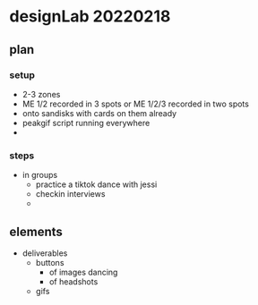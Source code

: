 # designLab 20220218


## plan

### setup
* 2-3 zones
* ME 1/2 recorded in 3 spots or ME 1/2/3 recorded in two spots
* onto sandisks with cards on them already
* peakgif script running everywhere
* 


### steps
* in groups
    * practice a tiktok dance with jessi
    * checkin interviews
    * 



## elements

* deliverables
    * buttons
        * of images dancing
        * of headshots
    * gifs

